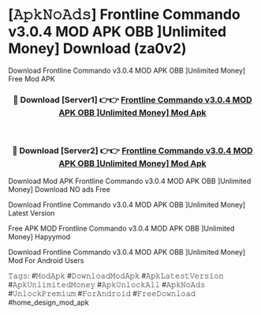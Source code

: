 # [𝙰𝚙𝚔𝙽𝚘𝙰𝚍𝚜] Frontline Commando v3.0.4 MOD APK   OBB ]Unlimited Money] Download (za0v2)
Download Frontline Commando v3.0.4 MOD APK   OBB ]Unlimited Money] Free Mod APK

<div align="center">
<h3>🔴 Download [Server1] 👉👉 <a href="https://apkcomod.com?title=Frontline_Commando_v3.0.4_MOD_APK___OBB_]Unlimited_Money]">Frontline Commando v3.0.4 MOD APK   OBB ]Unlimited Money] Mod Apk</a></h3><br>

<h3>🔴 Download [Server2] 👉👉 <a href="https://apkcomod.com?title=Frontline_Commando_v3.0.4_MOD_APK___OBB_]Unlimited_Money]">Frontline Commando v3.0.4 MOD APK   OBB ]Unlimited Money] Mod Apk</a></h3>
</div>


 Download Mod APK Frontline Commando v3.0.4 MOD APK   OBB ]Unlimited Money] Download NO ads Free

Download Frontline Commando v3.0.4 MOD APK   OBB ]Unlimited Money] Latest Version

Free APK MOD Frontline Commando v3.0.4 MOD APK   OBB ]Unlimited Money] Hapyymod

Download Frontline Commando v3.0.4 MOD APK   OBB ]Unlimited Money] Mod For Android Users

𝚃𝚊𝚐𝚜: #𝙼𝚘𝚍𝙰𝚙𝚔 #𝙳𝚘𝚠𝚗𝚕𝚘𝚊𝚍𝙼𝚘𝚍𝙰𝚙𝚔 #𝙰𝚙𝚔𝙻𝚊𝚝𝚎𝚜𝚝𝚅𝚎𝚛𝚜𝚒𝚘𝚗 #𝙰𝚙𝚔𝚄𝚗𝚕𝚒𝚖𝚒𝚝𝚎𝚍𝙼𝚘𝚗𝚎𝚢 #𝙰𝚙𝚔𝚄𝚗𝚕𝚘𝚌𝚔𝙰𝚕𝚕 #𝙰𝚙𝚔𝙽𝚘𝙰𝚍𝚜 #𝚄𝚗𝚕𝚘𝚌𝚔𝙿𝚛𝚎𝚖𝚒𝚞𝚖 #𝙵𝚘𝚛𝙰𝚗𝚍𝚛𝚘𝚒𝚍 #𝙵𝚛𝚎𝚎𝙳𝚘𝚠𝚗𝚕𝚘𝚊𝚍 #home_design_mod_apk